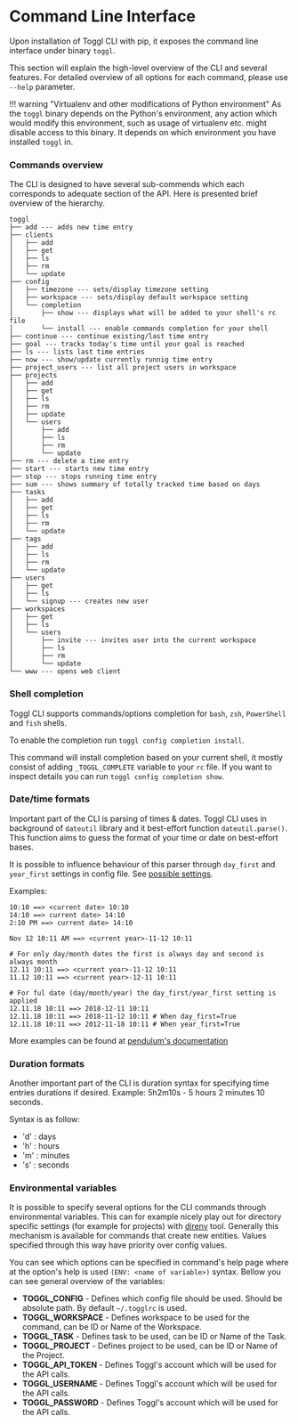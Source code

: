 # Command Line Interface

Upon installation of Toggl CLI with pip, it exposes the command line interface under binary `toggl`. 

This section will explain the high-level overview of the CLI and several features. For detailed 
overview of all options for each command, please use `--help` parameter.

!!! warning "Virtualenv and other modifications of Python environment"
    As the `toggl` binary depends on the Python's environment, any action which would modify this environment, such as
    usage of virtualenv etc. might disable access to this binary. It depends on which environment you have installed `toggl` in.
    
### Commands overview

The CLI is designed to have several sub-commends which each corresponds to adequate section of the API. Here is presented 
brief overview of the hierarchy.

```
toggl
├── add --- adds new time entry
├── clients
│   ├── add
│   ├── get
│   ├── ls
│   ├── rm
│   └── update
├── config
│   ├── timezone --- sets/display timezone setting
│   ├── workspace --- sets/display default workspace setting
│   └── completion
│       ├── show --- displays what will be added to your shell's rc file
│       └── install --- enable commands completion for your shell
├── continue --- continue existing/last time entry
├── goal --- tracks today's time until your goal is reached
├── ls --- lists last time entries
├── now --- show/update currently runnig time entry
├── project_users --- list all project users in workspace
├── projects
│   ├── add
│   ├── get
│   ├── ls
│   ├── rm
│   ├── update
│   └── users
│       ├── add
│       ├── ls
│       ├── rm
│       └── update
├── rm --- delete a time entry
├── start --- starts new time entry
├── stop --- stops running time entry
├── sum --- shows summary of totally tracked time based on days
├── tasks
│   ├── add
│   ├── get
│   ├── ls
│   ├── rm
│   └── update
├── tags
│   ├── add
│   ├── ls
│   ├── rm
│   └── update
├── users
│   ├── get
│   ├── ls
│   └── signup --- creates new user
├── workspaces
│   ├── get
│   ├── ls
│   └── users
│       ├── invite --- invites user into the current workspace
│       ├── ls
│       ├── rm
│       └── update
└── www --- opens web client
``` 

### Shell completion

Toggl CLI supports commands/options completion for `bash`, `zsh`, `PowerShell` and `fish` shells. 

To enable the completion run `toggl config completion install`. 

This command will install completion based on your current shell, it mostly consist of adding 
`_TOGGL_COMPLETE` variable to your `rc` file. If you want to inspect details you can
run `toggl config completion show`.

### Date/time formats

Important part of the CLI is parsing of times & dates. Toggl CLI uses in background of `dateutil` library and it best-effort
function `dateutil.parse()`. This function aims to guess the format of your time or date on best-effort bases. 

It is possible to influence behaviour of this parser through `day_first` and `year_first` settings in config file. See 
[possible settings](index.md#possible-settings).

Examples:

```
10:10 ==> <current date> 10:10
14:10 ==> current date> 14:10
2:10 PM ==> current date> 14:10

Nov 12 10:11 AM ==> <current year>-11-12 10:11

# For only day/month dates the first is always day and second is always month
12.11 10:11 ==> <current year>-11-12 10:11  
11.12 10:11 ==> <current year>-12-11 10:11

# For ful date (day/month/year) the day_first/year_first setting is applied
12.11.18 10:11 ==> 2018-12-11 10:11
12.11.18 10:11 ==> 2018-11-12 10:11 # When day_first=True
12.11.18 10:11 ==> 2012-11-18 10:11 # When year_first=True
```

More examples can be found at [pendulum's documentation](https://pendulum.eustace.io/docs/#rfc-3339)

### Duration formats

Another important part of the CLI is duration syntax for specifying time entries durations if desired. 
Example: 5h2m10s - 5 hours 2 minutes 10 seconds.

Syntax is as follow:

* 'd' : days
* 'h' : hours
* 'm' : minutes
* 's' : seconds


### Environmental variables

It is possible to specify several options for the CLI commands through environmental variables. This can for example nicely
play out for directory specific settings (for example for projects) with [direnv](https://github.com/direnv/direnv) tool. 
Generally this mechanism is available for commands that create new entities. Values specified through this way have
priority over config values.

You can see which options can be specified in command's help page where at the option's help is
used `(ENV: <name of variable>)` syntax. Bellow you can see general overview of the variables:

* **TOGGL_CONFIG** - Defines which config file should be used. Should be absolute path. By default `~/.togglrc` is used.
* **TOGGL_WORKSPACE** - Defines workspace to be used for the command, can be ID or Name of the Workspace.
* **TOGGL_TASK** - Defines task to be used, can be ID or Name of the Task.
* **TOGGL_PROJECT** - Defines project to be used, can be ID or Name of the Project.
* **TOGGL_API_TOKEN** - Defines Toggl's account which will be used for the API calls.
* **TOGGL_USERNAME** - Defines Toggl's account which will be used for the API calls.
* **TOGGL_PASSWORD** - Defines Toggl's account which will be used for the API calls.
